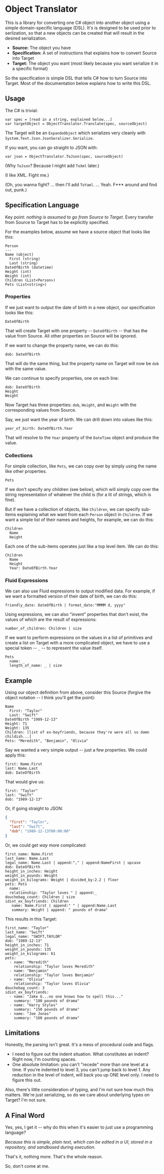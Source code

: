 # Object Translator

This is a library for converting one C# object into another object using a simple domain-specific language (DSL). It's is designed to be used prior to serlization, so that a new objects can be created that will result in the desired serialization.

* **Source:** The object you have
* **Specification:** A set of instructions that explains how to convert Source into Target
* **Target:** The object you want (most likely because you want serialize it in a specific format)

So the specification is simple DSL that tells C# how to turn Source into Target. Most of the documentation below explains how to write this DSL.

## Usage

The C# is trivial:

```
var spec = [read in a string, explained below...]
var targetObject = ObjectTranslator.Translate(spec, sourceObject)
```
The Target will be an `ExpandoObject` which serializes very cleanly with `System.Text.Json.JsonSeralizer.Serialize`.

If you want, you can go straight to JSON with:

```
var json = ObjectTranslator.ToJson(spec, sourceObject)
```

(Why `ToJson`? Because I might add `ToXml` later.)

(I like XML. Fight me.)

(Oh, you wanna fight? ... then I'll add `ToYaml`. ... Yeah. F*** around and find out, punk.)

## Specification Language

Key point: *nothing is assumed to go from Source to Target*. Every transfer from Source to Target has to be explicitly specified.

For the examples below, assume we have a source object that looks like this:

```
Person
---
Name (object)
  First (string)
  Last (string)
DateOfBirth (datetime)
Height (int)
Weight (int)
Children (List<Person>)
Pets (List<string>)
```

### Properties

If we just want to output the date of birth in a new object, our specification looks like this:

```
DateOfBirth
```

That will create Target with one property -- `DateOfBirth` -- that has the value from Source. All other properties on Source will be ignored.

If we want to change the property name, we can do this:

```
dob: DateOfBirth
```

That will do the same thing, but the property name on Target will now be `dob` with the same value.

We can continue to specify properties, one on each line:

```
dob: DateOfBirth
Height
Weight
```

Now Target has three properties: `dob`, `Height`, and `Weight` with the corresponding values from Source.

Say, we just want the year of birth. We can drill down into values like this:

```
year_of_birth: DateOfBirth.Year
```

That will resolve to the `Year` property of the `DateTime` object and produce the value.

### Collections

For simple collection, like `Pets`, we can copy over by simply using the name like other properties.

```
Pets
```

If we don't specify any children (see below), which will simply copy over the string representation of whatever the child is (for a lit of strings, which is fine).

But if we have a collection of objects, like `Children`, we can specify sub-items explaining what we want from each `Person` object in `Children`. If we want a simple list of their names and heights, for example, we can do this:

```
Children
  Name
  Height
```

Each one of the sub-items operates just like a top level item. We can do this:

```
Children
  Name
  Height
  Year: DateOfBirth.Year
```


### Fluid Expressions

We can also use Fluid expressions to output modified data. For example, if we want a formatted version of their date of birth, we can do this:

```
friendly_date: DateOfBirth | format_date:"MMMM d, yyyy"
```

Using expressions, we can also "invent" properties that don't exist, the values of which are the result of expressions:

```
number_of_children: Children | size
```

If we want to perform expressions on the values in a list of primitives and create a list on Target with a more complicated object, we have to use a special token -- `_` -- to represent the value itself.

```
Pets
  name: _
  length_of_name: _ | size
```

## Example

Using our object definition from above, consider this Source (forgive the object notation -- I think you'll get the point):

```
Name
  First: "Taylor"
  Last: "Swift"
DateOfBirth "1989-12-13"
Height: 71
Weight: 135
Children: [list of ex-boyfriends, because they're were all so damn childish...]
Pets: "Meredith", "Benjamin", "Olivia"
```

Say we wanted a very simple output -- just a few properties. We could apply this:

```
first: Name.First
last: Name.Last
dob: DateOfBirth
```

That would give us:


```
first: "Taylor"
last: "Swift"
dob: "1989-12-13"
```

Or, if going straight to JSON:

```json
{
  "first": "Taylor",
  "last": "Swift",
  "dob": "1989-12-13T00:00:00"
}
```

Or, we could get *way* more complicated:

```
first_name: Name.First
last_name: Name.Last
legal_name: Name.Last | append:"," | append:NameFirst | upcase
dob: DateOfBirth
height_in_inches: Height
weight_in_pounds: Weight
weight_in_kilograms: Weight | divided_by:2.2 | floor
pets: Pets
  name: _
  relationship: "Taylor loves " | append:_
douchebag_count: Children | size
idiot_ex_boyfriends: Children
   name: Name.First | append:" " | append:Name.Last
   summary: Weight | append: " pounds of drama"
```

This results in this Target:


```
first_name: "Taylor"
last_name: "Swift"
legal_name: "SWIFT,TAYLOR"
dob: "1989-12-13"
height_in_inches: 71
weight_in_pounds: 135
weight_in_kilograms: 61
pets:
  - name: "Meredith"
    relationship: "Taylor loves Meredith"
  - name: "Benjamin"
    relationship: "Taylor loves Benjamin"
  - name: "Olivia"
    relationship: "Taylor loves Olivia"
douchebag_count: 3
idiot_ex_boyfriends:
  - name: "Jake G...no one knows how to spell this..."
    summary: "180 pounds of drama"
  - name: "Harry Styles"
    summary: "150 pounds of drama"
  - name: "Joe Jonas"
    summary: "160 pounds of drama"

```

## Limitations

Honestly, the parsing isn't great. It's a mess of procedural code and flags.

* I need to figure out the indent situation. What constitutes an indent? Right now, I'm counting spaces.
* One absolute limitation: you can't "recede" more than one level at a time. If you're indented to level 3, you can't jump back to level 1. Any reduction in the level of indent, will back you up ONE level only. I need to figure this out.

Also, there's little consideration of typing, and I'm not sure how much this matters. We're just serializing, so do we care about underlying types on Target? I'm not sure.

## A Final Word

Yes, yes, I get it -- why do this when it's easier to just use a programming language?

*Because this is simple, plain text, which can be edited in a UI, stored in a repository, and sandboxed during execution.*

That's it, nothing more. That's the whole reason.

So, don't come at me.
